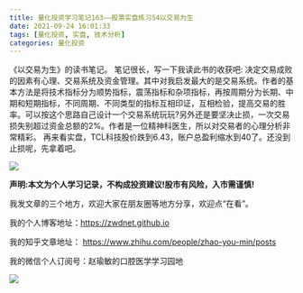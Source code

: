 ```yaml
---
title: 量化投资学习笔记163——股票实盘练习54以交易为生
date: 2021-09-24 16:01:33
tags: [量化投资, 实盘, 技术分析]
categories: 量化投资
---
```

《以交易为生》的读书笔记。
笔记很长，写一下我读此书的收获吧:
决定交易成败的因素有心理、交易系统及资金管理。其中对我启发最大的是交易系统。作者的基本方法是将技术指标分为顺势指标，震荡指标和杂项指标，再按周期分为长期、中期和短期指标，不同周期、不同类型的指标互相印证，互相检验，提高交易的胜率。可以按这个思路自己设计一个交易系统玩玩?另外还是要坚决止损，一次交易损失别超过资金总额的2%。作者是一位精神科医生，所以对交易者的心理分析非常精彩。
再来看实盘，TCL科技股价跌到6.43，账户总盈利缩水到40了。还没到止损呢，先拿着吧。

![](https://zymblog-1258069789.cos.ap-chengdu.myqcloud.com/blog0178-QTLearn/133/01.jpg)


**声明:本文为个人学习记录，不构成投资建议!股市有风险，入市需谨慎!**



我发文章的三个地方，欢迎大家在朋友圈等地方分享，欢迎点“在看”。

我的个人博客地址：<https://zwdnet.github.io>

我的知乎文章地址： <https://www.zhihu.com/people/zhao-you-min/posts>

我的微信个人订阅号：赵瑜敏的口腔医学学习园地

![](https://zymblog-1258069789.cos.ap-chengdu.myqcloud.com/other/wx.jpg)